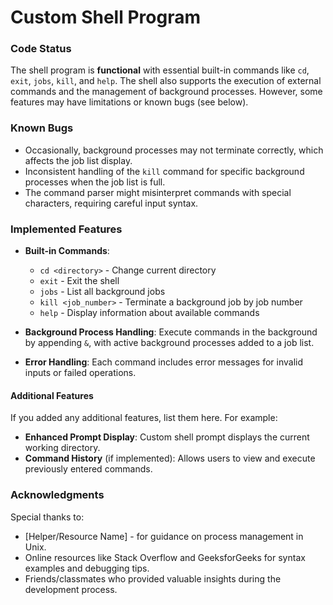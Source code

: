 # Custom Shell Program

### Code Status
The shell program is **functional** with essential built-in commands like `cd`, `exit`, `jobs`, `kill`, and `help`. The shell also supports the execution of external commands and the management of background processes. However, some features may have limitations or known bugs (see below).

### Known Bugs
- Occasionally, background processes may not terminate correctly, which affects the job list display.
- Inconsistent handling of the `kill` command for specific background processes when the job list is full.
- The command parser might misinterpret commands with special characters, requiring careful input syntax.

### Implemented Features
- **Built-in Commands**: 
  - `cd <directory>` - Change current directory
  - `exit` - Exit the shell
  - `jobs` - List all background jobs
  - `kill <job_number>` - Terminate a background job by job number
  - `help` - Display information about available commands

- **Background Process Handling**: Execute commands in the background by appending `&`, with active background processes added to a job list.

- **Error Handling**: Each command includes error messages for invalid inputs or failed operations.

#### Additional Features
If you added any additional features, list them here. For example:
- **Enhanced Prompt Display**: Custom shell prompt displays the current working directory.
- **Command History** (if implemented): Allows users to view and execute previously entered commands.

### Acknowledgments
Special thanks to:
- [Helper/Resource Name] - for guidance on process management in Unix.
- Online resources like Stack Overflow and GeeksforGeeks for syntax examples and debugging tips.
- Friends/classmates who provided valuable insights during the development process.
